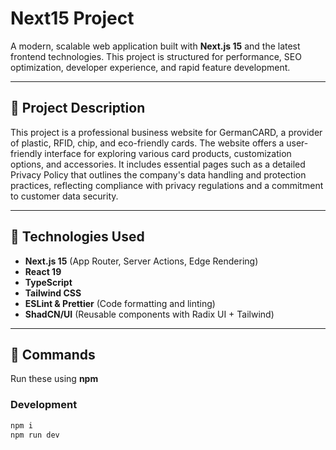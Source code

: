 # Next15 Project

A modern, scalable web application built with **Next.js 15** and the latest frontend technologies. This project is structured for performance, SEO optimization, developer experience, and rapid feature development.

---

## 🔐 Project Description

This project is a professional business website for GermanCARD, a provider of plastic, RFID, chip, and eco-friendly cards. The website offers a user-friendly interface for exploring various card products, customization options, and accessories. It includes essential pages such as a detailed Privacy Policy that outlines the company's data handling and protection practices, reflecting compliance with privacy regulations and a commitment to customer data security.

---

## 🧰 Technologies Used

- **Next.js 15** (App Router, Server Actions, Edge Rendering)
- **React 19**
- **TypeScript**
- **Tailwind CSS**
- **ESLint & Prettier** (Code formatting and linting)
- **ShadCN/UI** (Reusable components with Radix UI + Tailwind)

---

## 🧪 Commands

Run these using **npm**

### Development

```bash
npm i
npm run dev
```
